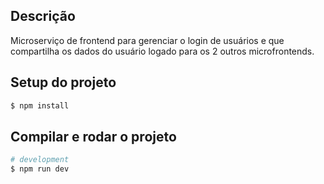 ## Descrição

Microserviço de frontend para gerenciar o login de usuários e que compartilha os dados do usuário logado para os 2 outros microfrontends.

## Setup do projeto

```bash
$ npm install
```

## Compilar e rodar o projeto

```bash
# development
$ npm run dev
```
